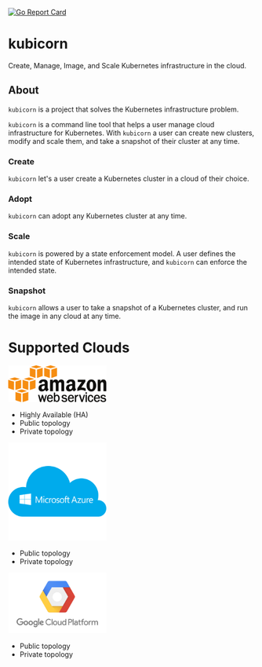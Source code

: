 [![Go Report Card](https://goreportcard.com/badge/github.com/kris-nova/klone)](https://goreportcard.com/report/github.com/nivenly/kamp)

# kubicorn

Create, Manage, Image, and Scale Kubernetes infrastructure in the cloud.

## About

`kubicorn` is a project that solves the Kubernetes infrastructure problem.

`kubicorn` is a command line tool that helps a user manage cloud infrastructure for Kubernetes.
With `kubicorn` a user can create new clusters, modify and scale them, and take a snapshot of their cluster at any time.


### Create

`kubicorn` let's a user create a Kubernetes cluster in a cloud of their choice.

### Adopt

`kubicorn` can adopt any Kubernetes cluster at any time.

### Scale

`kubicorn` is powered by a state enforcement model.
A user defines the intended state of Kubernetes infrastructure, and `kubicorn` can enforce the intended state.

### Snapshot

`kubicorn` allows a user to take a snapshot of a Kubernetes cluster, and run the image in any cloud at any time.


# Supported Clouds

<p align="left">
  <img src="docs/img/aws.png" width="200"> </image>
</p>

 - Highly Available (HA)
 - Public topology
 - Private topology

<p align="left">
  <img src="docs/img/azure.png" width="200"> </image>
</p>

 - Public topology
 - Private topology

<p align="left">
  <img src="docs/img/google.png" width="200"> </image>
</p>

 - Public topology
 - Private topology


